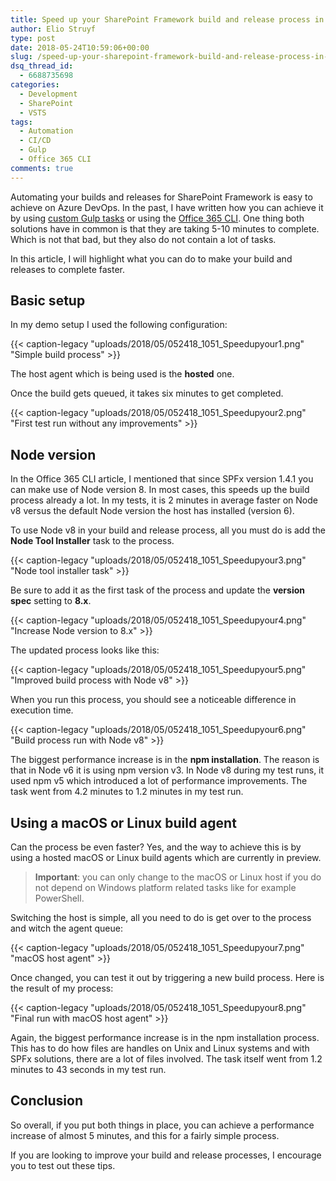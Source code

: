 ```yaml
---
title: Speed up your SharePoint Framework build and release process in Azure DevOps
author: Elio Struyf
type: post
date: 2018-05-24T10:59:06+00:00
slug: /speed-up-your-sharepoint-framework-build-and-release-process-in-vsts/
dsq_thread_id:
  - 6688735698
categories:
  - Development
  - SharePoint
  - VSTS
tags:
  - Automation
  - CI/CD
  - Gulp
  - Office 365 CLI
comments: true
---
```


Automating your builds and releases for SharePoint Framework is easy to achieve on Azure DevOps. In the past, I have written how you can achieve it by using [custom Gulp tasks](https://www.eliostruyf.com/use-build-and-release-pipelines-in-vsts-to-automate-your-sharepoint-framework-deployments/) or using the [Office 365 CLI](https://www.eliostruyf.com/using-the-office-365-cli-in-your-vsts-ci-cd-pipelines-for-sharepoint-framework-solutions/). One thing both solutions have in common is that they are taking 5-10 minutes to complete. Which is not that bad, but they also do not contain a lot of tasks.

In this article, I will highlight what you can do to make your build and releases to complete faster.

## Basic setup

In my demo setup I used the following configuration:

{{< caption-legacy "uploads/2018/05/052418_1051_Speedupyour1.png" "Simple build process" >}}

The host agent which is being used is the **hosted** one.

Once the build gets queued, it takes six minutes to get completed.

{{< caption-legacy "uploads/2018/05/052418_1051_Speedupyour2.png" "First test run without any improvements" >}}

## Node version

In the Office 365 CLI article, I mentioned that since SPFx version 1.4.1 you can make use of Node version 8. In most cases, this speeds up the build process already a lot. In my tests, it is 2 minutes in average faster on Node v8 versus the default Node version the host has installed (version 6).

To use Node v8 in your build and release process, all you must do is add the **Node Tool Installer** task to the process.

{{< caption-legacy "uploads/2018/05/052418_1051_Speedupyour3.png" "Node tool installer task" >}}

Be sure to add it as the first task of the process and update the **version spec** setting to **8.x**.

{{< caption-legacy "uploads/2018/05/052418_1051_Speedupyour4.png" "Increase Node version to 8.x" >}}

The updated process looks like this:

{{< caption-legacy "uploads/2018/05/052418_1051_Speedupyour5.png" "Improved build process with Node v8" >}}

When you run this process, you should see a noticeable difference in execution time.

{{< caption-legacy "uploads/2018/05/052418_1051_Speedupyour6.png" "Build process run with Node v8" >}}

The biggest performance increase is in the **npm installation**. The reason is that in Node v6 it is using npm version v3. In Node v8 during my test runs, it used npm v5 which introduced a lot of performance improvements. The task went from 4.2 minutes to 1.2 minutes in my test run.

## Using a macOS or Linux build agent

Can the process be even faster? Yes, and the way to achieve this is by using a hosted macOS or Linux build agents which are currently in preview.

> **Important**: you can only change to the macOS or Linux host if you do not depend on Windows platform related tasks like for example PowerShell.

Switching the host is simple, all you need to do is get over to the process and witch the agent queue:

{{< caption-legacy "uploads/2018/05/052418_1051_Speedupyour7.png" "macOS host agent" >}}

Once changed, you can test it out by triggering a new build process. Here is the result of my process:

{{< caption-legacy "uploads/2018/05/052418_1051_Speedupyour8.png" "Final run with macOS host agent" >}}

Again, the biggest performance increase is in the npm installation process. This has to do how files are handles on Unix and Linux systems and with SPFx solutions, there are a lot of files involved. The task itself went from 1.2 minutes to 43 seconds in my test run.

## Conclusion

So overall, if you put both things in place, you can achieve a performance increase of almost 5 minutes, and this for a fairly simple process.

If you are looking to improve your build and release processes, I encourage you to test out these tips.